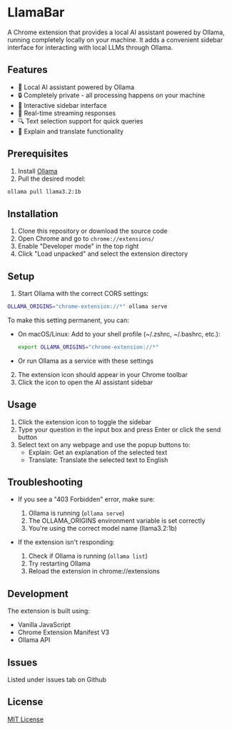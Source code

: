 # LlamaBar

A Chrome extension that provides a local AI assistant powered by Ollama, running completely locally on your machine. It adds a convenient sidebar interface for interacting with local LLMs through Ollama.

## Features

- 🤖 Local AI assistant powered by Ollama
- 🔒 Completely private - all processing happens on your machine
- 📝 Interactive sidebar interface
- 💬 Real-time streaming responses
- 🔍 Text selection support for quick queries
- 🎯 Explain and translate functionality

## Prerequisites

1. Install [Ollama](https://ollama.ai)
2. Pull the desired model:
```bash
ollama pull llama3.2:1b
```

## Installation

1. Clone this repository or download the source code
2. Open Chrome and go to `chrome://extensions/`
3. Enable "Developer mode" in the top right
4. Click "Load unpacked" and select the extension directory

## Setup

1. Start Ollama with the correct CORS settings:
```bash
OLLAMA_ORIGINS="chrome-extension://*" ollama serve
```

To make this setting permanent, you can:
- On macOS/Linux: Add to your shell profile (~/.zshrc, ~/.bashrc, etc.):
  ```bash
  export OLLAMA_ORIGINS="chrome-extension://*"
  ```
- Or run Ollama as a service with these settings

2. The extension icon should appear in your Chrome toolbar
3. Click the icon to open the AI assistant sidebar

## Usage

1. Click the extension icon to toggle the sidebar
2. Type your question in the input box and press Enter or click the send button
3. Select text on any webpage and use the popup buttons to:
   - Explain: Get an explanation of the selected text
   - Translate: Translate the selected text to English

## Troubleshooting

- If you see a "403 Forbidden" error, make sure:
  1. Ollama is running (`ollama serve`)
  2. The OLLAMA_ORIGINS environment variable is set correctly
  3. You're using the correct model name (llama3.2:1b)
  
- If the extension isn't responding:
  1. Check if Ollama is running (`ollama list`)
  2. Try restarting Ollama
  3. Reload the extension in chrome://extensions

## Development

The extension is built using:
- Vanilla JavaScript
- Chrome Extension Manifest V3
- Ollama API

## Issues
Listed under issues tab on Github

## License

[MIT License](LICENSE)
